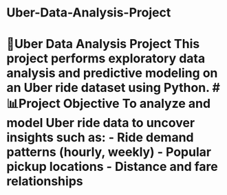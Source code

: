 # Uber-Data-Analysis-Project
# 🚖Uber Data Analysis Project  This project performs exploratory data analysis and predictive modeling on an Uber ride dataset using Python. # 📊Project Objective To analyze and model Uber ride data to uncover insights such as: - Ride demand patterns (hourly, weekly) - Popular pickup locations - Distance and fare relationships  
